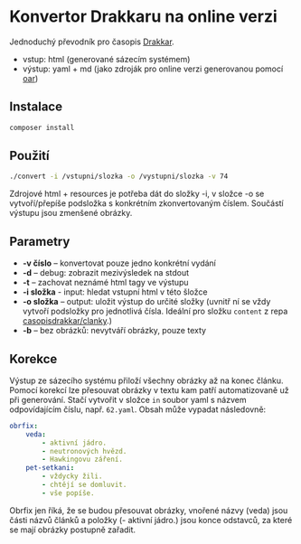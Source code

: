 # Konvertor Drakkaru na online verzi

Jednoduchý převodník pro časopis [Drakkar](http://drakkar.sk/).

- vstup: html (generované sázecím systémem)
- výstup: yaml + md (jako zdroják pro online verzi generovanou pomocí [oar](https://github.com/casopisdrakkar/oar))

## Instalace

```bash
composer install
```

## Použití

```bash
./convert -i /vstupni/slozka -o /vystupni/slozka -v 74
```

Zdrojové html + resources je potřeba dát do složky -i, v složce -o se vytvoří/přepíše podsložka s konkrétním zkonvertovaným číslem. Součástí výstupu jsou zmenšené obrázky.

## Parametry

- __-v číslo__ – konvertovat pouze jedno konkrétní vydání
- __-d__ – debug: zobrazit mezivýsledek na stdout
- __-t__ – zachovat neznámé html tagy ve výstupu
- __-i složka__ - input: hledat vstupní html v této šložce
- __-o složka__ – output: uložit výstup do určité složky (uvnitř ní se vždy vytvoří podsložky pro jednotlivá čísla. Ideální pro složku `content` z repa [casopisdrakkar/clanky](https://github.com/casopisdrakkar/clanky).)
- __-b__ – bez obrázků: nevytváří obrázky, pouze texty

## Korekce

Výstup ze sázecího systému přiloží všechny obrázky až na konec článku. Pomocí korekcí lze přesouvat obrázky v textu kam patří automatizovaně už při generování. Stačí vytvořit v složce `in` soubor yaml s názvem odpovídajícím číslu, např. `62.yaml`. Obsah může vypadat následovně:

```yaml
obrfix:
    veda:
        - aktivní jádro.
        - neutronových hvězd.
        - Hawkingovu záření.
    pet-setkani:
        - vždycky žili.
        - chtějí se domluvit.
        - vše popíše.
```

Obrfix jen říká, že se budou přesouvat obrázky, vnořené názvy (veda) jsou části názvů článků a položky (- aktivní jádro.) jsou konce odstavců, za které se mají obrázky postupně zařadit.
